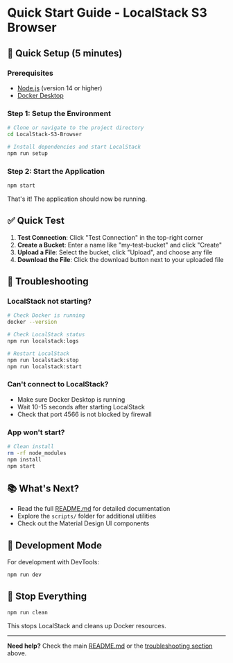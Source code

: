 # Quick Start Guide - LocalStack S3 Browser

## 🚀 Quick Setup (5 minutes)

### Prerequisites

- [Node.js](https://nodejs.org/) (version 14 or higher)
- [Docker Desktop](https://www.docker.com/products/docker-desktop/)

### Step 1: Setup the Environment

```bash
# Clone or navigate to the project directory
cd LocalStack-S3-Browser

# Install dependencies and start LocalStack
npm run setup
```

### Step 2: Start the Application

```bash
npm start
```

That's it! The application should now be running.

## ✅ Quick Test

1. **Test Connection**: Click "Test Connection" in the top-right corner
2. **Create a Bucket**: Enter a name like "my-test-bucket" and click "Create"
3. **Upload a File**: Select the bucket, click "Upload", and choose any file
4. **Download the File**: Click the download button next to your uploaded file

## 🐛 Troubleshooting

### LocalStack not starting?

```bash
# Check Docker is running
docker --version

# Check LocalStack status
npm run localstack:logs

# Restart LocalStack
npm run localstack:stop
npm run localstack:start
```

### Can't connect to LocalStack?

- Make sure Docker Desktop is running
- Wait 10-15 seconds after starting LocalStack
- Check that port 4566 is not blocked by firewall

### App won't start?

```bash
# Clean install
rm -rf node_modules
npm install
npm start
```

## 📚 What's Next?

- Read the full [README.md](README.md) for detailed documentation
- Explore the `scripts/` folder for additional utilities
- Check out the Material Design UI components

## 🔧 Development Mode

For development with DevTools:

```bash
npm run dev
```

## 🛑 Stop Everything

```bash
npm run clean
```

This stops LocalStack and cleans up Docker resources.

---

**Need help?** Check the main [README.md](README.md) or the [troubleshooting section](#troubleshooting) above.
